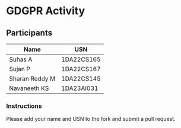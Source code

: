 # GDGPR Activity

## Participants

| Name   | USN        |
|--------|------------|
| Suhas A| 1DA22CS165 |
| Sujan P| 1DA22CS167 |
| Sharan Reddy M| 1DA22CS145|
| Navaneeth KS| 1DA23AI031|
### Instructions
Please add your name and USN to the fork and submit a pull request.

